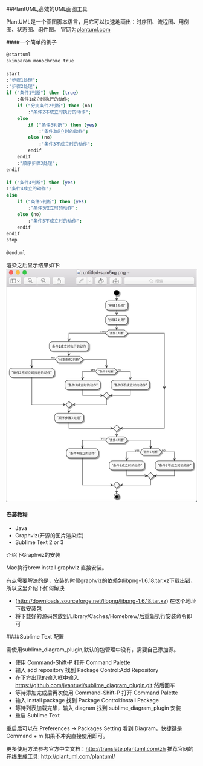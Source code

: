 ##PlantUML,高效的UML画图工具

PlantUML是一个画图脚本语言，用它可以快速地画出：时序图、流程图、用例图、状态图、组件图。
官网为[plantuml.com](http://plantuml.com/)

####一个简单的例子

~~~BASH
@startuml
skinparam monochrome true

start
:"步骤1处理";
:"步骤2处理";
if ("条件1判断") then (true)
    :条件1成立时执行的动作;
    if ("分支条件2判断") then (no)
        :"条件2不成立时执行的动作";
    else
        if ("条件3判断") then (yes)
            :"条件3成立时的动作";
        else (no)
            :"条件3不成立时的动作";
        endif
    endif
    :"顺序步骤3处理";
endif

if ("条件4判断") then (yes)
:"条件4成立的动作";
else
    if ("条件5判断") then (yes)
        :"条件5成立时的动作";
    else (no)
        :"条件5不成立时的动作";
    endif
endif
stop

@enduml
~~~

渲染之后显示结果如下:
![plantuml](https://github.com/ericzuobin/notes/blob/master/pic/img/plantuml.jpg)


#### 安装教程

- Java
- Graphviz(开源的图片渲染库)
- Sublime Text 2 or 3

介绍下Graphviz的安装

Mac执行brew install graphviz 直接安装。

有点需要解决的是，安装的时候graphviz的依赖包libpng-1.6.18.tar.xz下载出错，所以这里介绍下如何解决

- (http://downloads.sourceforge.net/libpng/libpng-1.6.18.tar.xz) 在这个地址下载安装包
- 将下载好的源码包放到/Library/Caches/Homebrew/后重新执行安装命令即可


####Sublime Text 配置

需使用sublime_diagram_plugin,默认的包管理中没有，需要自己添加源。

- 使用 Command-Shift-P 打开 Command Palette
- 输入 add repository 找到 Package Control:Add Repository
- 在下方出现的输入框中输入 https://github.com/jvantuyl/sublime_diagram_plugin.git 然后回车
- 等待添加完成后再次使用 Command-Shift-P 打开 Command Palette
- 输入 install package 找到 Package Control:Install Package
- 等待列表加载完毕，输入 diagram 找到 sublime_diagram_plugin 安装
- 重启 Sublime Text

重启后可以在 Preferences -> Packages Setting 看到 Diagram，快捷键是Command + m 如果不冲突直接使用即可。

更多使用方法参考官方中文文档：http://translate.plantuml.com/zh
推荐官网的在线生成工具: http://plantuml.com/plantuml/
